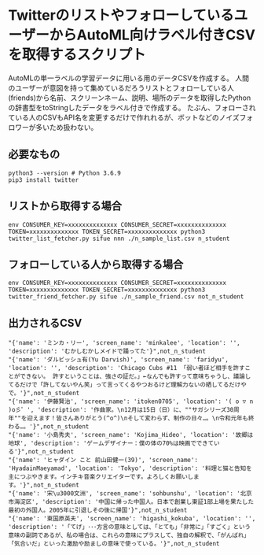 # TwitterのリストやフォローしているユーザーからAutoML向けラベル付きCSVを取得するスクリプト
AutoMLの単一ラベルの学習データに用いる用のデータCSVを作成する。
人間のユーザーが意図を持って集めているだろうリストとフォローしている人(friends)から名前、スクリーンネーム、説明、場所のデータを取得したPythonの辞書型をtoStringしたデータをラベル付きで作成する。
たぶん、フォローされている人のCSVもAPI名を変更するだけで作れれるが、ボットなどのノイズフォロワーが多いため扱わない。

## 必要なもの

```
python3 --version # Python 3.6.9
pip3 install twitter
```

## リストから取得する場合

```
env CONSUMER_KEY=xxxxxxxxxxxxxx CONSUMER_SECRET=xxxxxxxxxxxxxx TOKEN=xxxxxxxxxxxxxx TOKEN_SECRET=xxxxxxxxxxxxxx python3 twitter_list_fetcher.py sifue nnn ./n_sample_list.csv n_student
```

## フォローしている人から取得する場合

```
env CONSUMER_KEY=xxxxxxxxxxxxxx CONSUMER_SECRET=xxxxxxxxxxxxxx TOKEN=xxxxxxxxxxxxxx TOKEN_SECRET=xxxxxxxxxxxxxx python3 twitter_friend_fetcher.py sifue ./n_sample_friend.csv not_n_student
```

## 出力されるCSV

```
"{'name': 'ミンカ・リー', 'screen_name': 'minkalee', 'location': '', 'description': 'むかしむかしメイドで踊ってた'}",not_n_student
"{'name': 'ダルビッシュ有(Yu Darvish)', 'screen_name': 'faridyu', 'location': '', 'description': 'Chicago Cubs #11 「弱い者ほど相手を許すことができない。 許すということは、強さの証だ。」←なんでも許すって意味ちゃうし、議論してるだけで「許してないやん笑」って言ってくるやつおるけど理解力ないの晒してるだけやで。'}",not_n_student
"{'name': '伊藤賢治', 'screen_name': 'itoken0705', 'location': '( o ▽ n )o彡゜', 'description': '作曲家。\n12月は15日（日）に、""サガシリーズ30周年""を迎えます！皆さんありがとう(^o^)\nそして変わらず、制作の日々…。\n令和元年も終わる…。'}",not_n_student
"{'name': '小島秀夫', 'screen_name': 'Kojima_Hideo', 'location': '故郷は地球', 'description': 'ゲームデザイナー：僕の体の70%は映画でできている'}",not_n_student
"{'name': 'ヒャダイン こと 前山田健一(39)', 'screen_name': 'HyadainMaeyamad', 'location': 'Tokyo', 'description': '料理と猫と告知を主につぶやきます。インチキ音楽クリエイターです。よろしくお願いします。'}",not_n_student
"{'name': '宋\u3000文洲', 'screen_name': 'sohbunshu', 'location': '北京市海淀区', 'description': '中国に帰った中国人。日本で創業し東証1部上場を果たした最初の外国人。2005年に引退しその後に帰国'}",not_n_student
"{'name': '東国原英夫', 'screen_name': 'higashi_kokuba', 'location': '', 'description': '「てげ」･･･方言の意味としては、「とても」「非常に」「すごく」という意味の副詞であるが、私の場合は、これらの意味にプラスして、独自の解釈で、「がんばれ」「気合いだ」といった激励や励ましの意味で使っている。'}",not_n_student
```

